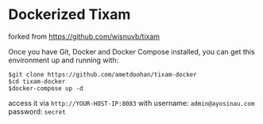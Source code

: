 # Dockerized Tixam

forked from https://github.com/wisnuvb/tixam

Once you have Git, Docker and Docker Compose installed, you can get this environment up and running with:

```
$git clone https://github.com/ametdoohan/tixam-docker
$cd tixam-docker
$docker-compose up -d
```

access it via `http://YOUR-HOST-IP:8083` with username: `admin@ayosinau.com` password: `secret`
